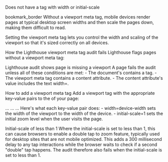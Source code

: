 Does not have a tag with width or initial-scale 

bookmark_border
Without a viewport meta tag, mobile devices render pages at typical desktop screen widths and then scale the pages down, making them difficult to read.

Setting the viewport meta tag lets you control the width and scaling of the viewport so that it's sized correctly on all devices.

How the Lighthouse viewport meta tag audit fails
Lighthouse flags pages without a viewport meta tag:

Lighthouse audit shows page is missing a viewport
A page fails the audit unless all of these conditions are met: - The document's <head> contains a <meta name="viewport"> tag. - The viewport meta tag contains a content attribute. - The content attribute's value includes the text width=.

How to add a viewport meta tag
Add a viewport <meta> tag with the appropriate key-value pairs to the <head> of your page:


<!DOCTYPE html>
<html lang="en">
  <head>
    …
    <meta name="viewport" content="width=device-width, initial-scale=1">
    …
  </head>
  …
Here's what each key-value pair does: - width=device-width sets the width of the viewport to the width of the device. - initial-scale=1 sets the initial zoom level when the user visits the page.

Initial-scale of less than 1
Where the initial-scale is set to less than 1, this can cause browsers to enable a double tap to zoom feature, typically used for desktop sites that are not mobile optimized. This adds a 300 millisecond delay to any tap interactions while the browser waits to check if a second "double" tap happens. The audit therefore also fails when the initial-scale is set to less than 1.